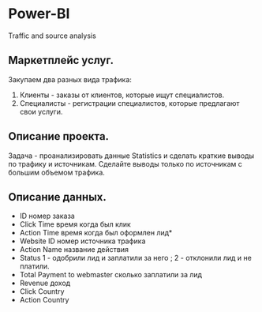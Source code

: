 # Power-BI
Traffic and source analysis
## Маркетплейс услуг.
Закупаем два разных вида трафика: 
1) Клиенты - заказы от клиентов, которые ищут специалистов. 
2) Специалисты - регистрации специалистов, которые предлагают свои услуги.
## Описание проекта.
Задача - проанализировать данные Statistics и сделать краткие выводы по трафику и источникам. 
Сделайте выводы только по источникам с большим объемом трафика. 
## Описание данных.
- ID	номер заказа	
- Click Time	время когда был клик	
- Action Time	время когда был оформлен лид*	
- Website ID	номер источника трафика	
- Action Name	название действия 	
- Status	1 - одобрили лид и заплатили за него ; 2 - отклонили лид и не платили. 	
- Total Payment to webmaster	сколько заплатили за лид	
- Revenue доход 		
- Click Country		
- Action Country		
